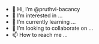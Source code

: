 - 👋 Hi, I’m @pruthvi-bacancy
- 👀 I’m interested in ...
- 🌱 I’m currently learning ...
- 💞️ I’m looking to collaborate on ...
- 📫 How to reach me ...

<!---
pruthvi-bacancy/pruthvi-bacancy is a ✨ special ✨ repository because its `README.md` (this file) appears on your GitHub profile.
You can click the Preview link to take a look at your changes.
--->
